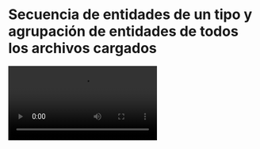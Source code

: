 # Secuencia de entidades de un tipo y agrupación de entidades de todos los archivos cargados

<video controls><source src="https://digi21.blob.core.windows.net/videos-ayuda/desarrollo/30.%20Secuencias%20de%20entidades%20de%20un%20tipo%20y%20enumerando%20entidades%20de%20todos%20los%20archivos%20cargados.mp4" caption="" type="video/mp4"></video>

